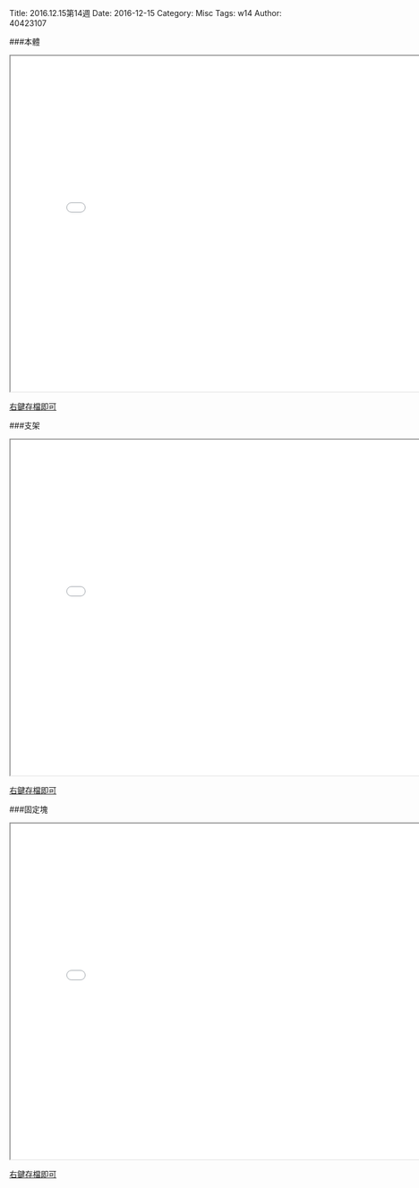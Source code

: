 Title: 2016.12.15第14週
Date: 2016-12-15
Category: Misc
Tags: w14
Author: 40423107


<!-- PELICAN_END_SUMMARY -->



###本體
<iframe src="./../w14/body.html" width="800" height="600"></iframe>

<a href="./../w14/body.slvs">右鍵存檔即可</a>

###支架
<iframe src="./../w14/stent.html" width="800" height="600"></iframe>

<a href="./../w14/stent.slvs">右鍵存檔即可</a>

###固定塊
<iframe src="./../w14/block.html" width="800" height="600"></iframe>

<a href="./../w14/block.slvs">右鍵存檔即可</a>